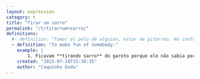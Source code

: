 ```yaml
---
layout: expression
category: t
title: "Tirar um sarro"
permalink: "/t/tirar+um+sarro/"
definitions:
  #- definition: "Tomar el pelo de alguien, estar de pitorreo. No confundir con el verbo \"sarrar\" o el substantivo \"sarro\", que significa (todav\u00eda en sentido metaf\u00f3rico) hacer sexo, o praticamente estar haciendo sexo mientras si se estan abrazados de forma muy caliente. En el sentido literal, \"sarro\" es el residuo que queda en un pipa tras fumarse."
  - definition: "To make fun of somebody."
    example: |
        1. Ficavam **tirando sarro** do garoto porque ele não sabia português direito.
    created: "2015-07-18T15:36:35"
    author: "Caquinho Dudu"
---
```

